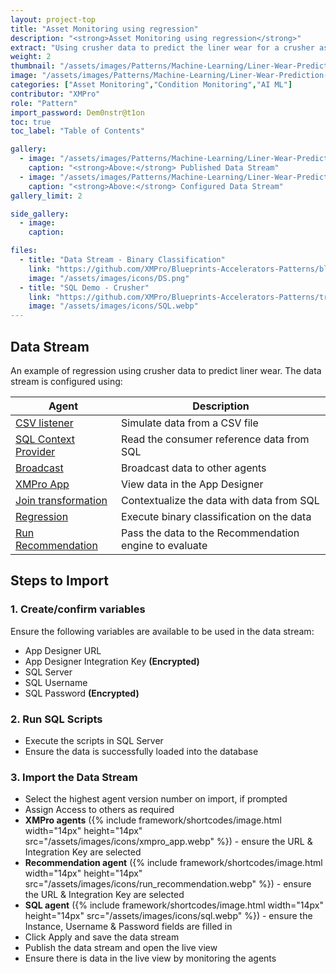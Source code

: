 ```yaml
---
layout: project-top
title: "Asset Monitoring using regression"
description: "<strong>Asset Monitoring using regression</strong>"
extract: "Using crusher data to predict the liner wear for a crusher asset."
weight: 2
thumbnail: "/assets/images/Patterns/Machine-Learning/Liner-Wear-Prediction-Regression/DataStream_Running_01.png"
image: "/assets/images/Patterns/Machine-Learning/Liner-Wear-Prediction-Regression/DataStream_Running_01.png"
categories: ["Asset Monitoring","Condition Monitoring","AI ML"]
contributor: "XMPro"
role: "Pattern"
import_password: Dem0nstr@t1on
toc: true
toc_label: "Table of Contents"

gallery:
  - image: "/assets/images/Patterns/Machine-Learning/Liner-Wear-Prediction-Regression/DataStream_Running_01.png"
    caption: "<strong>Above:</strong> Published Data Stream"
  - image: "/assets/images/Patterns/Machine-Learning/Liner-Wear-Prediction-Regression/DataStream_01.png"
    caption: "<strong>Above:</strong> Configured Data Stream"
gallery_limit: 2

side_gallery:
  - image: 
    caption: 

files:
  - title: "Data Stream - Binary Classification"
    link: "https://github.com/XMPro/Blueprints-Accelerators-Patterns/blob/master/Patterns/Machine%20Learning/Liner%20Wear%20Prediction%20-%20Regression/Liner%20Wear%20Prediction%20using%20Regression.xuc"
    image: "/assets/images/icons/DS.png"
  - title: "SQL Demo - Crusher"
    link: "https://github.com/XMPro/Blueprints-Accelerators-Patterns/tree/master/Patterns/Machine%20Learning/Liner%20Wear%20Prediction%20-%20Regression/SQL%20Scripts/%5BDemoCrusher%5D.sql"
    image: "/assets/images/icons/SQL.webp"
---
```


## Data Stream
An example of regression using crusher data to predict liner wear.  The data stream is configured using: 

| Agent                                  | Description                                                  |
| -------------------------------------- | ------------------------------------------------------------ |
| [CSV listener](https://xmpro.gitbook.io/csv/) | Simulate data from a CSV file |
| [SQL Context Provider](https://xmpro.gitbook.io/azure-sql/) | Read the consumer reference data from SQL |
| [Broadcast](https://xmpro.gitbook.io/broadcast/) | Broadcast data to other agents |
| [XMPro App](https://xmpro.gitbook.io/xmpro-app/) | View data in the App Designer |
| [Join transformation](https://xmpro.gitbook.io/join/) | Contextualize the data with data from SQL |
| [Regression](https://xmpro.gitbook.io/regression/) | Execute binary classification on the data |
| [Run Recommendation](https://xmpro.gitbook.io/run-recommendation/) | Pass the data to the Recommendation engine to evaluate |

## Steps to Import

### 1. Create/confirm variables
Ensure the following variables are available to be used in the data stream:

- App Designer URL
- App Designer Integration Key <strong>(Encrypted)</strong>
- SQL Server
- SQL Username
- SQL Password <strong>(Encrypted)</strong>

### 2. Run SQL Scripts
- Execute the scripts in SQL Server
- Ensure the data is successfully loaded into the database 

### 3. Import the Data Stream

- Select the highest agent version number on import, if prompted
- Assign Access to others as required
- <strong>XMPro agents</strong> ({% include framework/shortcodes/image.html width="14px" height="14px" src="/assets/images/icons/xmpro_app.webp" %}) - ensure the URL & Integration Key are selected
- <strong>Recommendation agent</strong> ({% include framework/shortcodes/image.html width="14px" height="14px" src="/assets/images/icons/run_recommendation.webp" %}) - ensure the URL & Integration Key are selected
- <strong>SQL agent</strong> ({% include framework/shortcodes/image.html width="14px" height="14px" src="/assets/images/icons/sql.webp" %}) - ensure the Instance, Username & Password fields are filled in
- Click Apply and save the data stream
- Publish the data stream and open the live view
- Ensure there is data in the live view by monitoring the agents
